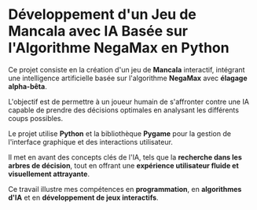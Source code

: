 # Développement d'un Jeu de Mancala avec IA Basée sur l'Algorithme NegaMax en Python

Ce projet consiste en la création d'un jeu de **Mancala** interactif, intégrant une intelligence artificielle basée sur l'algorithme **NegaMax** avec **élagage alpha-bêta**.  

L'objectif est de permettre à un joueur humain de s'affronter contre une IA capable de prendre des décisions optimales en analysant les différents coups possibles.  

Le projet utilise **Python** et la bibliothèque **Pygame** pour la gestion de l'interface graphique et des interactions utilisateur.  

Il met en avant des concepts clés de l'IA, tels que la **recherche dans les arbres de décision**, tout en offrant une **expérience utilisateur fluide et visuellement attrayante**.  

Ce travail illustre mes compétences en **programmation**, en **algorithmes d'IA** et en **développement de jeux interactifs**.

